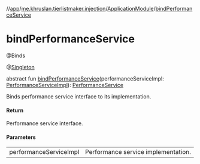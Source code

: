 //[app](../../../index.md)/[me.khruslan.tierlistmaker.injection](../index.md)/[ApplicationModule](index.md)/[bindPerformanceService](bind-performance-service.md)

# bindPerformanceService

@Binds

@[Singleton](https://javax-inject.github.io/javax-inject/api/javax/inject/Singleton.html)

abstract fun [bindPerformanceService](bind-performance-service.md)(performanceServiceImpl: [PerformanceServiceImpl](../../me.khruslan.tierlistmaker.util.performance/-performance-service-impl/index.md)): [PerformanceService](../../me.khruslan.tierlistmaker.util.performance/-performance-service/index.md)

Binds performance service interface to its implementation.

#### Return

Performance service interface.

#### Parameters

| | |
|---|---|
| performanceServiceImpl | Performance service implementation. |
